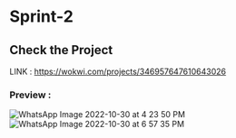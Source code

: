 # Sprint-2
## Check the Project 
LINK : https://wokwi.com/projects/346957647610643026
&emsp;
### Preview :
![WhatsApp Image 2022-10-30 at 4 23 50 PM](https://user-images.githubusercontent.com/61773724/198887125-cf4af089-b633-4960-98e9-8d4ab134ee7d.jpeg)
![WhatsApp Image 2022-10-30 at 6 57 35 PM](https://user-images.githubusercontent.com/61773724/198887131-00291f6d-b31e-4351-8388-6320468c000d.jpeg)
